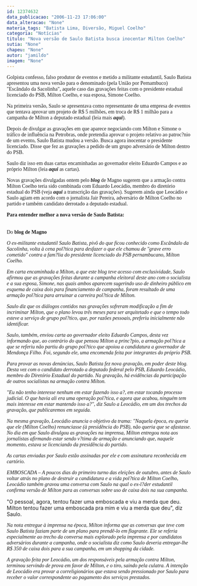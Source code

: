 ```yaml
---
id: 12374632
data_publicacao: "2006-11-23 17:06:00"
data_alteracao: "None"
materia_tags: "Batista Lima, Diversão, Miguel Coelho"
categoria: "Notícias"
titulo: "Nova versão de Saulo Batista busca inocentar Milton Coelho"
sutia: "None"
chapeu: "None"
autor: "jamildo"
imagem: "None"
---
```

<p><span style="font-family: Verdana;">Golpista confesso, falso produtor de eventos e metido a militante estudantil, Saulo Batista apresentou uma nova vers&atilde;o para o denominado (pela Uni&atilde;o por Pernambuco) "Esc&acirc;ndalo da Sacolinha", aquele caso das grava&ccedil;&otilde;es feitas com o presidente estadual licenciado do PSB, Milton Coelho, e sua esposa, Simone Coelho.</span></p>

<p><span style="font-family: Verdana;">Na primeira vers&atilde;o, Saulo se apresentava como representante de uma empresa de eventos que tentava aprovar um projeto de R$ 5 milh&otilde;es, em troca de R$ 1 milh&atilde;o para a campanha de Milton a deputado estadual (leia mais <strong><em>aqui</em></strong></span><span style="font-family: Verdana;">).</span></p>

<p><span style="font-family: Verdana;">Depois de divulgar as grava&ccedil;&otilde;es em que aparece negociando com Milton e Simone o tr&aacute;fico de influ&ecirc;ncia na Petrobras, onde pretendia aprovar o projeto relativo ao patroc?nio de um evento, Saulo Batista mudou a vers&atilde;o. Busca agora inocentar o presidente licenciado. Disse que fez as grava&ccedil;&otilde;es a pedido de um grupo advers&aacute;rio de Milton dentro do PSB.</span></p>

<p><span style="font-family: Verdana;">Saulo diz isso em duas cartas encaminhadas ao governador eleito Eduardo Campos e ao pr&oacute;prio Milton (leia <strong><em>aqui</em></strong> as cartas</span><span style="font-family: Verdana;">).</span></p>

<p><span style="font-family: Verdana;">Novas grava&ccedil;&otilde;es divulgadas ontem pelo <strong><em>blog</em></strong> de Magno sugerem que a arma&ccedil;&atilde;o contra Milton Coelho teria sido combinada com Eduardo Leoc&aacute;dio, membro do diret&oacute;rio estadual do PSB (veja <strong><em>aqui</em></strong> a transcri&ccedil;&atilde;o das grava&ccedil;&otilde;es</span><span style="font-family: Verdana;">). Sugerem ainda que Leoc&aacute;dio e Saulo agiam em acordo com o jornalista Jair Pereira, advers&aacute;rio de Milton Coelho no partido e tamb&eacute;m candidato derrotado a deputado estadual.</span></p>

<p><span style="font-family: Verdana;"><strong>Para entender melhor a nova vers&atilde;o de Saulo Batista:</strong></span></p>

<p><br /><span style="font-family: Verdana;">Do <strong>blog de Magno</strong></span></p>

<p><span style="font-family: Verdana;"><em>O ex-militante estudantil Saulo Batista, piv&ocirc; do que ficou conhecido como Esc&acirc;ndalo da Sacolinha, volta &agrave; cena pol?tica para desfazer o que ele chamou de "grave erro cometido" contra a fam?lia do presidente licenciado do PSB pernambucano, Milton Coelho. </em></span></p>

<p><span style="font-family: Verdana;"><em>Em carta encaminhada a Milton, a que este blog teve acesso com exclusividade, Saulo afirmou que as grava&ccedil;&otilde;es feitas durante a campanha eleitoral deste ano com o socialista e a sua esposa, Simone, nas quais ambos aparecem sugerindo uso de dinheiro p&uacute;blico em esquema de caixa dois para financiamento de campanha, foram resultado de uma arma&ccedil;&atilde;o pol?tica para arruinar a carreira pol?tica de Milton. </em></span></p>

<p><span style="font-family: Verdana;"><em>Saulo diz que os di&aacute;logos contidos nas grava&ccedil;&otilde;es sofreram modifica&ccedil;&atilde;o a fim de incriminar Milton, que o plano levou tr&ecirc;s meses para ser arquitetado e que o tempo todo esteve a servi&ccedil;o de grupo pol?tico, que, por raz&otilde;es pessoais, preferiu inicialmente n&atilde;o identificar. </em></span></p>

<p><span style="font-family: Verdana;"><em>Saulo, tamb&eacute;m, enviou carta ao governador eleito Eduardo Campos, desta vez informando que, ao contr&aacute;rio do que pensou Milton a princ?pio, a arma&ccedil;&atilde;o pol?tica a que se referiu n&atilde;o partiu do grupo pol?tico que apoiou a candidatura a governador de Mendon&ccedil;a Filho. Foi, segundo ele, uma encomenda feita por integrantes do pr&oacute;prio PSB.</em></span></p>

<p><span style="font-family: Verdana;"><em>Para provar as novas den&uacute;ncias, Saulo Batista fez nova grava&ccedil;&atilde;o, em poder deste blog. Desta vez com o candidato derrotado a deputado federal pelo PSB, Eduardo Leoc&aacute;dio, membro do Diret&oacute;rio Estadual do partido. Na grava&ccedil;&atilde;o, h&aacute; evid&ecirc;ncias da participa&ccedil;&atilde;o de outros socialistas na arma&ccedil;&atilde;o contra Milton.</em></span></p>

<p><span style="font-family: Verdana;"><em>"Eu n&atilde;o tenho interesse nenhum em estar fazendo isso a?, em estar tocando processo judicial. O que havia ali era uma opera&ccedil;&atilde;o pol?tica, e agora que acabou, ningu&eacute;m tem mais interesse em estar mantendo isso a?", diz Saulo a Leoc&aacute;dio, em um dos trechos da grava&ccedil;&atilde;o, que publicaremos em seguida.</em></span></p>

<p><span style="font-family: Verdana;"><em>Na mesma grava&ccedil;&atilde;o, Leoc&aacute;dio anuncia o objetivo da trama: "Naquela &eacute;poca, eu queria que ele (Milton Coelho) renunciasse (&agrave; presid&ecirc;ncia do PSB), n&atilde;o queria que se afastasse. No dia em que Saulo divulgou as grava&ccedil;&otilde;es na imprensa, Milton entregou nota aos jornalistas afirmando estar sendo v?tima de arma&ccedil;&atilde;o e anunciando que, naquele momento, estava se licenciando da presid&ecirc;ncia do partido.</em></span></p>

<p><span style="font-family: Verdana;"><em>As cartas enviadas por Saulo est&atilde;o assinadas por ele e com assinatura reconhecida em cart&oacute;rio. </em></span></p>

<p><span style="font-family: Verdana;"><em>EMBOSCADA &ndash; A poucos dias do primeiro turno das elei&ccedil;&otilde;es de outubro, antes de Saulo voltar atr&aacute;s no plano de destruir a candidatura e a vida pol?tica de Milton Coelho, Leoc&aacute;dio tamb&eacute;m gravou uma conversa com Saulo na qual o ex-l?der estudantil confirma vers&atilde;o de Milton para as conversas sobre uso de caixa dois na sua campanha</em></span><span style="font-family: Arial;"><span style="font-family: Verdana;"><em>.</em></span></span></p>

<p>"O pessoal, agora, tentou fazer uma emboscada e viu a merda que deu. Milton tentou fazer uma emboscada pra mim e viu a merda que deu", diz Saulo.</p>

<p><span style="font-family: Verdana;"><em>Na nota entregue &agrave; imprensa na &eacute;poca, Milton informa que as conversas que teve com Saulo Batista faziam parte de um plano para prend&ecirc;-lo em flagrante. Ele se referia especialmente ao trecho da conversa mais explorado pela imprensa e por candidatos advers&aacute;rios durante a campanha, onde o socialista diz como Saulo deveria entregar-lhe R$ 350&nbsp;de caixa dois para a sua campanha, em um shopping da cidade.</em></span></p>

<p><em><span style="font-family: Verdana;">A grava&ccedil;&atilde;o feita por Leoc&aacute;dio, um dos respons&aacute;veis pela arma&ccedil;&atilde;o contra Milton, terminou servindo de prova em favor de Milton, e o tiro, saindo pela culatra. A inten&ccedil;&atilde;o de Leoc&aacute;dio era provar a correligion&aacute;rios que estava sendo pressionado por Saulo para receber o valor correspondente ao pagamento dos servi&ccedil;os prestados.</span> </em></p>
